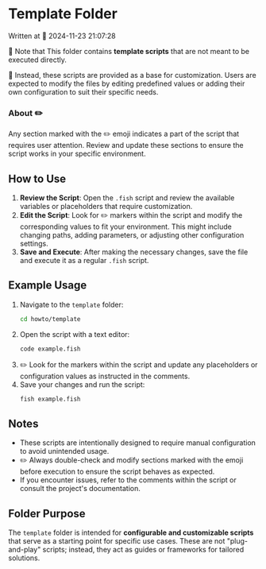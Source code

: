 
# Template Folder

Written at 📅 2024-11-23 21:07:28

📍 Note that This folder contains **template scripts** that are not meant to be executed directly.

🔧 Instead, these scripts are provided as a base for customization. Users are expected to modify the files by editing predefined values or adding their own configuration to suit their specific needs.

### About ✏️
Any section marked with the ✏️ emoji indicates a part of the script that requires user attention. Review and update these sections to ensure the script works in your specific environment.

## How to Use
1. **Review the Script**: Open the `.fish` script and review the available variables or placeholders that require customization.
2. **Edit the Script**: Look for ✏️ markers within the script and modify the corresponding values to fit your environment. This might include changing paths, adding parameters, or adjusting other configuration settings.
3. **Save and Execute**: After making the necessary changes, save the file and execute it as a regular `.fish` script.

## Example Usage
1. Navigate to the `template` folder:
   ```bash
   cd howto/template
   ```
2. Open the script with a text editor:
   ```bash
   code example.fish
   ```
3. ✏️ Look for the markers within the script and update any placeholders or configuration values as instructed in the comments.
4. Save your changes and run the script:
   ```bash
   fish example.fish
   ```

## Notes
- These scripts are intentionally designed to require manual configuration to avoid unintended usage.
- ✏️ Always double-check and modify sections marked with the emoji before execution to ensure the script behaves as expected.
- If you encounter issues, refer to the comments within the script or consult the project's documentation.

## Folder Purpose
The `template` folder is intended for **configurable and customizable scripts** that serve as a starting point for specific use cases. These are not "plug-and-play" scripts; instead, they act as guides or frameworks for tailored solutions.
